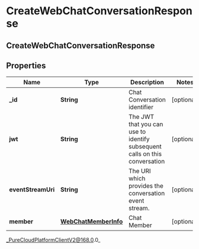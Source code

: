 # CreateWebChatConversationResponse

## CreateWebChatConversationResponse

## Properties

|Name | Type | Description | Notes|
|------------ | ------------- | ------------- | -------------|
| **_id** | **String** | Chat Conversation identifier | [optional] |
| **jwt** | **String** | The JWT that you can use to identify subsequent calls on this conversation | [optional] |
| **eventStreamUri** | **String** | The URI which provides the conversation event stream. | [optional] |
| **member** | [**WebChatMemberInfo**](WebChatMemberInfo) | Chat Member | [optional] |



_PureCloudPlatformClientV2@168.0.0_
